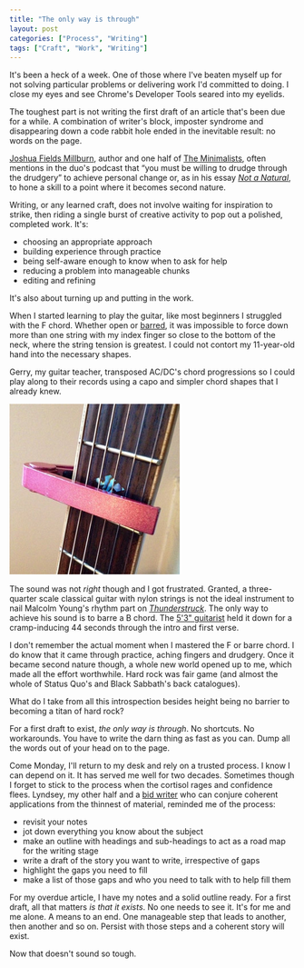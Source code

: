 ```yaml
---
title: "The only way is through"
layout: post
categories: ["Process", "Writing"]
tags: ["Craft", "Work", "Writing"]
---
```


It's been a heck of a week. One of those where I've beaten myself up for not solving particular problems or delivering work I'd committed to doing. I close my eyes and see Chrome's Developer Tools seared into my eyelids.

The toughest part is not writing the first draft of an article that's been due for a while. A combination of writer's block, imposter syndrome and disappearing down a code rabbit hole ended in the inevitable result: no words on the page.

[Joshua Fields Millburn](http://joshuafieldsmillburn.com/), author and one half of [The Minimalists](https://www.theminimalists.com/), often mentions in the duo's podcast that &ldquo;you must be willing to drudge through the drudgery&rdquo; to achieve personal change or, as in his essay _[Not a Natural](https://www.theminimalists.com/natural/)_, to hone a skill to a point where it becomes second nature.

Writing, or any learned craft, does not involve waiting for inspiration to strike, then riding a single burst of creative activity to pop out a polished, completed work. It's:

- choosing an appropriate approach
- building experience through practice
- being self-aware enough to know when to ask for help
- reducing a problem into manageable chunks
- editing and refining

It's also about turning up and putting in the work.

When I started learning to play the guitar, like most beginners I struggled with the F chord. Whether open or [barred](https://en.wikipedia.org/wiki/Barre_chord), it was impossible to force down more than one string with my index finger so close to the bottom of the neck, where the string tension is greatest. I could not contort my 11-year-old hand into the necessary shapes.

Gerry, my guitar teacher, transposed AC/DC's chord progressions so I could play along to their records using a capo and simpler chord shapes that I already knew.

![Pink capo](/assets/2018/04/capo-min.jpg)

The sound was not _right_ though and I got frustrated. Granted, a three-quarter scale classical guitar with nylon strings is not the ideal instrument to nail Malcolm Young's rhythm part on _[Thunderstruck](https://www.youtube.com/watch?v=n_GFN3a0yj0)_. The only way to achieve his sound is to barre a B chord. The [5'3" guitarist](http://ultimateclassicrock.com/short-rockers-ac-dc-angus-young-malcolm-young/) held it down for a cramp-inducing 44 seconds through the intro and first verse.

I don't remember the actual moment when I mastered the F or barre chord. I do know that it came through practice, aching fingers and drudgery. Once it became second nature though, a whole new world opened up to me, which made all the effort worthwhile. Hard rock was fair game (and almost the whole of Status Quo's and Black Sabbath's back catalogues).

What do I take from all this introspection besides height being no barrier to becoming a titan of hard rock?

For a first draft to exist, _the only way is through_. No shortcuts. No workarounds. You have to write the darn thing as fast as you can. Dump all the words out of your head on to the page.

Come Monday, I'll return to my desk and rely on a trusted process. I know I can depend on it. It has served me well for two decades. Sometimes though I forget to stick to the process when the cortisol rages and confidence flees. Lyndsey, my other half and a [bid writer](https://www.ukbidwriter.com/) who can conjure coherent applications from the thinnest of material, reminded me of the process:

- revisit your notes
- jot down everything you know about the subject
- make an outline with headings and sub-headings to act as a road map for the writing stage
- write a draft of the story you want to write, irrespective of gaps
- highlight the gaps you need to fill
- make a list of those gaps and who you need to talk with to help fill them

For my overdue article, I have my notes and a solid outline ready. For a first draft, all that matters _is that it exists_. No one needs to see it. It's for me and me alone. A means to an end. One manageable step that leads to another, then another and so on. Persist with those steps and a coherent story will exist.

Now that doesn't sound so tough.
